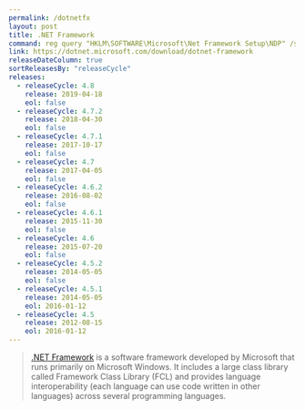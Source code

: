 ```yaml
---
permalink: /dotnetfx
layout: post
title: .NET Framework
command: reg query "HKLM\SOFTWARE\Microsoft\Net Framework Setup\NDP" /s
link: https://dotnet.microsoft.com/download/dotnet-framework
releaseDateColumn: true
sortReleasesBy: "releaseCycle"
releases:
  - releaseCycle: 4.8
    release: 2019-04-18
    eol: false
  - releaseCycle: 4.7.2
    release: 2018-04-30
    eol: false
  - releaseCycle: 4.7.1
    release: 2017-10-17
    eol: false
  - releaseCycle: 4.7
    release: 2017-04-05
    eol: false
  - releaseCycle: 4.6.2
    release: 2016-08-02
    eol: false
  - releaseCycle: 4.6.1
    release: 2015-11-30
    eol: false
  - releaseCycle: 4.6
    release: 2015-07-20
    eol: false
  - releaseCycle: 4.5.2
    release: 2014-05-05
    eol: false
  - releaseCycle: 4.5.1
    release: 2014-05-05
    eol: 2016-01-12
  - releaseCycle: 4.5
    release: 2012-08-15
    eol: 2016-01-12
---
```


> [.NET Framework](https://dotnet.microsoft.com/) is a software framework developed by Microsoft that runs primarily on Microsoft Windows. It includes a large class library called Framework Class Library (FCL) and provides language interoperability (each language can use code written in other languages) across several programming languages.
